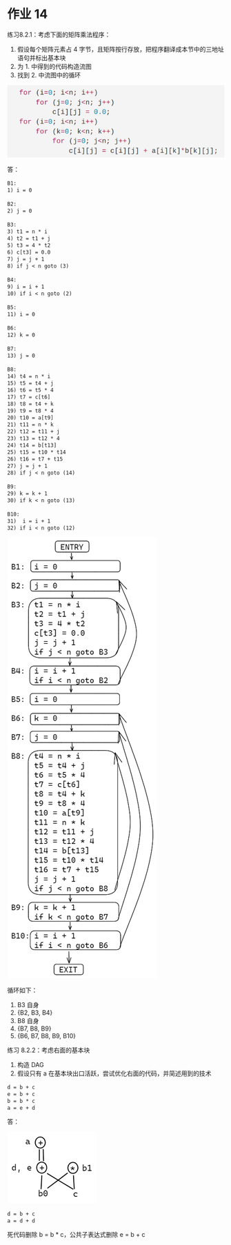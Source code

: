 # 作业 14

练习8.2.1：考虑下面的矩阵乘法程序：

1. 假设每个矩阵元素占 4 字节，且矩阵按行存放，把程序翻译成本节中的三地址语句并标出基本块
2. 为 1. 中得到的代码构造流图
3. 找到 2. 中流图中的循环

![](assets/compile-hm14-1.png)

答：

```
B1:
1) i = 0

B2:
2) j = 0

B3:
3) t1 = n * i
4) t2 = t1 + j
5) t3 = 4 * t2
6) c[t3] = 0.0
7) j = j + 1
8) if j < n goto (3)

B4:
9) i = i + 1
10) if i < n goto (2)

B5:
11) i = 0

B6:
12) k = 0

B7:
13) j = 0

B8:
14) t4 = n * i
15) t5 = t4 + j
16) t6 = t5 * 4
17) t7 = c[t6]
18) t8 = t4 + k
19) t9 = t8 * 4
20) t10 = a[t9]
21) t11 = n * k
22) t12 = t11 + j
23) t13 = t12 * 4
24) t14 = b[t13]
25) t15 = t10 * t14
26) t16 = t7 + t15
27) j = j + 1
28) if j < n goto (14)

B9:
29) k = k + 1
30) if k < n goto (13)

B10:
31)  i = i + 1
32) if i < n goto (12)
```

![](assets/compile-hm14-2.png)

循环如下：
1. B3 自身
2. {B2, B3, B4}
3. B8 自身
4. {B7, B8, B9}
5. {B6, B7, B8, B9, B10}

练习 8.2.2：考虑右面的基本块

1. 构造 DAG
2. 假设只有 a 在基本块出口活跃，尝试优化右面的代码，并简述用到的技术

```
d = b + c
e = b + c
b = b * c
a = e + d
```

答：

![](assets/compile-hm14-3.png)

```
d = b + c
a = d + d
```

死代码删除 b = b * c，公共子表达式删除 e = b + c




